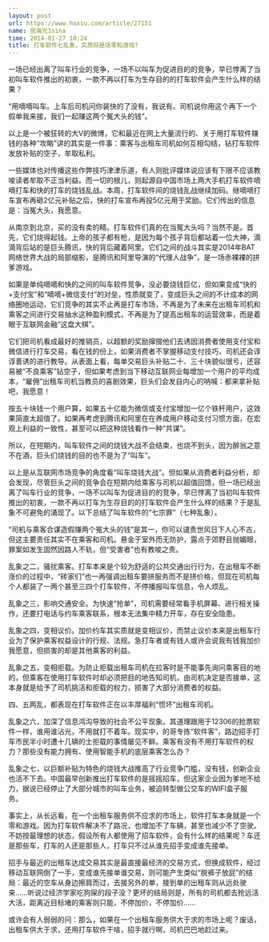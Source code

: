 ```yaml
---
layout: post
url: https://www.huxiu.com/article/27151
name: 信海光1sina
time: 2014-01-27 10:24
title: 打车软件七乱象，实质将是场零和游戏?
---
```

一场已经出离了叫车行业的竞争，一场不以叫车为促进目的的竞争，早已悖离了当初叫车软件推出的初衷，一款不再以打车为生存目的的打车软件会产生什么样的结果？

“用嘀嘀叫车。上车后司机问你装快的了没有，我说有。司机说你用这个再下一个假单我来接，我们一起赚这两个冤大头的钱”。

以上是一个被狂转的大V的微博，它和最近在网上大量流行的、关于用打车软件赚钱的各种“攻略”讲的其实是一件事：乘客与出租车司机如何互相勾结，钻打车软件发放补贴的空子，牟取私利。

一些媒体也对传播这些作弊技巧津津乐道，有人则批评媒体说应该有下限不应该教唆读者牟取不正当利益。而一切的根儿，则起源自中国市场上两大手机打车软件嘀嘀打车和快的打车的烧钱乱战。本周，打车软件间的烧钱乱战继续加码。继嘀嘀打车宣布再砸2亿元补贴之后，快的打车宣布再投5亿元用于奖励。它们传出的信息是：当冤大头，我愿意。

从南京到北京，买的没有卖的精。打车软件们真的在当冤大头吗？当然不是。首先，它们烧得起钱。上帝的孩子都有枪，是因为每个孩子背后都站着一位大神，滴滴背后站的是巨头腾讯，快的背后藏着阿里。它们之间的战斗其实是2014年BAT网络世界大战的局部缩影，是腾讯和阿里导演的“代理人战争”，是一场赤裸裸的拼爹游戏。

如果是单纯嘀嘀和快的之间的叫车软件竞争，没必要烧钱巨亿，但如果变成“快的+支付宝”和“嘀嘀+微信支付”的对垒，性质就变了，变成巨头之间的不计成本的网络圈地运动，它们竞争的其实不止再是打车市场，不再是为了未来在出租车司机和乘客之间进行交易抽水这种盈利模式，不再是为了提高出租车的运营效率，而是着眼于互联网金融“这盘大棋”。

它们把司机看成最好的推销员，以超额的奖励撺掇他们去诱因消费者使用支付宝和微信进行打车交易，看在钱的份上，如果消费者不掌握移动支付技巧，司机还会谆谆善诱的进行教导。从表面上看，每单交易巨头补贴二十、三十块貌似很亏，还容易被“不良乘客”钻空子，但如果考虑到当下移动互联网业每增加一个用户的平均成本，“雇佣”出租车司机当教员的喜剧效果，巨头们会发自内心的呐喊：都来拿补贴吧，我愿意！

按五十块钱一个用户算，如果五十亿能为微信或支付宝增加一亿个铁杆用户，这效果简直太超值了。如果再考虑到腾讯和阿里在在养成用户移动支付习惯方面，在宏观上利益的一致性，甚至可以把这种烧钱看作一种“共谋”。

所以，在短期内，叫车软件之间的烧钱大战不会结束，也烧不到头，因为醉翁之意不在酒，巨头们烧钱的目的也不是为了“叫车”。

以上是从互联网市场竞争的角度看“叫车烧钱大战”。但如果从消费者利益分析，却会发现，尽管巨头之间的竞争会在短期内给乘客与司机以超值回馈，但一场已经出离了叫车行业的竞争，一场不以叫车为促进目的的竞争，早已悖离了当初叫车软件推出的初衷，一款不再以打车为生存目的的打车软件会产生什么样的结果？于是乱象不可避免的涌现了。以下总结了叫车软件的“七宗罪”（七种乱象）。

“司机与乘客合谋造假赚两个冤大头的钱”是其一，你可以谴责世风日下人心不古，但这主要责任其实不在乘客和司机。悬金于室外而无防护，露点于郊野且抛媚眼，罪案如发生固然因路人不轨，但“受害者”也有教唆之责。

乱象之二，骚扰乘客。打车本来是个较为舒适的公共交通出行行为，在出租车不断涨价的过程中，“砖家们”也一再强调出租车要拼服务而不是拼价格，但现在司机每个人都装了一两个甚至三四个打车软件，不停播报叫车信息，令人烦乱。

乱象之三，影响交通安全。为快速“抢单”，司机需要经常看手机屏幕、进行相关操作，还要打电话与约车乘客联系，根本无法集中精力开车，存在安全隐患。

乱象之四，变相议价。加价约车其实质就是变相议价，而禁止议价本来是出租车行业为了保护乘客权益设计的行规、法规。急打车者或有钱人或许会说我有钱我加价我愿意，但损害的却是其他乘客的利益。

乱象之五，变相拒载。为防止拒载出租车司机在拉客时是不能事先询问乘客目的地的，但乘客在使用打车软件时却必须把目的地告知司机，由司机决定是否接单，这本身就是给予了司机挑活和拒载的权力，损害了大部分消费者的权益。

四、五两乱，都表现在打车软件正在以丰厚福利“惯坏”出租车司机。

乱象之六，加深了信息鸿沟导致的社会不公平现象。其道理跟用于12306的抢票软件一样，谁用谁沾光，不用就打不着车。现实中，的哥专拣“软件客”，路边招手打车市民半小时遭十几辆的士拒载的事情屡见不鲜。乘客有没有不用打车软件的权力？那些没有能力拥有、使用智能手机的底层乘客怎么办？

乱象之七，以巨额补贴为特色的烧钱大战推高了行业竞争门槛，没有钱，创新企业也活不下去。中国最早创新推出打车软件的是摇摇招车，但这家企业因为爹地不给力，据说已经停止了大部分城市的叫车业务，被迫转型做公交车的WIFI盒子服务。

事实上，从长远看，在一个出租车服务供不应求的市场上，软件打车本身就是一个零和游戏。因为打车软件解决不了路况，也增加不了车辆，甚至也减少不了空驶。不妨按最理想的状态，假设所有人都使用了招车软件，会有什么样的结果呢？车还是那些车，打车的人还是那些人，打车只不过从谁先招手变成谁先接单。

招手与最近的出租车达成交易其实是最直接最经济的交易方式，但换成软件，经过移动互联网倒了一手，变成谁先接单谁交易，则可能产生类似“脱裤子放屁”的结局：最近的空车从身边擦肩而过，去接另外的单，接到单的出租车则从远处驶来......听说过经济学家吃狗屎的段子没？更坏的结局则是，所有的司机都去抢远活大活，距离近目标堵的乘客则只能，不停加价，不停加价......

或许会有人弱弱的问：那么，如果在一个出租车服务供大于求的市场上呢？废话，出租车供大于求，还用打车软件干啥，招手就行啊，司机巴巴地赶过来。

